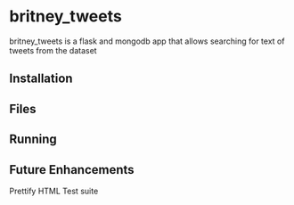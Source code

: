 # britney_tweets
britney_tweets is a flask and mongodb app that allows searching for text of tweets from the dataset

## Installation

## Files

## Running

## Future Enhancements

Prettify HTML
Test suite
